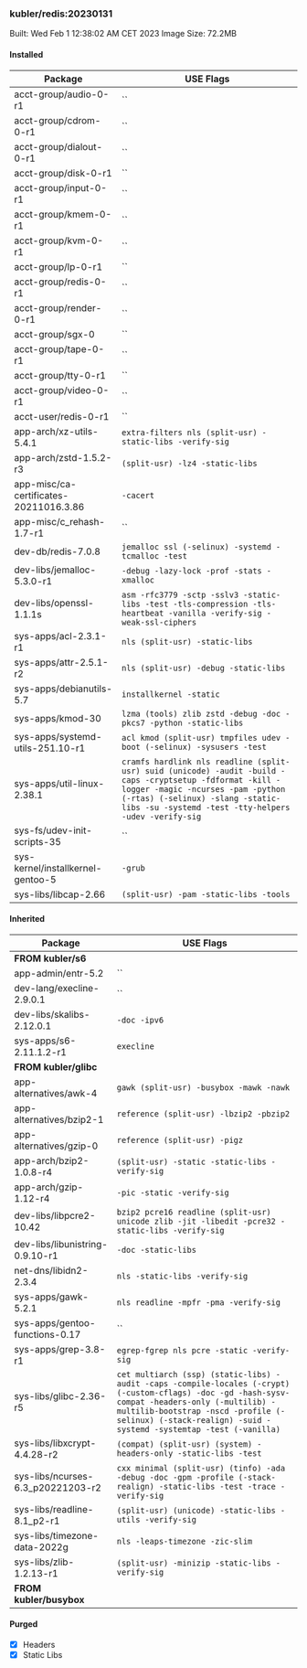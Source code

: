 ### kubler/redis:20230131

Built: Wed Feb  1 12:38:02 AM CET 2023
Image Size: 72.2MB

#### Installed
Package | USE Flags
--------|----------
acct-group/audio-0-r1 | ``
acct-group/cdrom-0-r1 | ``
acct-group/dialout-0-r1 | ``
acct-group/disk-0-r1 | ``
acct-group/input-0-r1 | ``
acct-group/kmem-0-r1 | ``
acct-group/kvm-0-r1 | ``
acct-group/lp-0-r1 | ``
acct-group/redis-0-r1 | ``
acct-group/render-0-r1 | ``
acct-group/sgx-0 | ``
acct-group/tape-0-r1 | ``
acct-group/tty-0-r1 | ``
acct-group/video-0-r1 | ``
acct-user/redis-0-r1 | ``
app-arch/xz-utils-5.4.1 | `extra-filters nls (split-usr) -static-libs -verify-sig`
app-arch/zstd-1.5.2-r3 | `(split-usr) -lz4 -static-libs`
app-misc/ca-certificates-20211016.3.86 | `-cacert`
app-misc/c_rehash-1.7-r1 | ``
dev-db/redis-7.0.8 | `jemalloc ssl (-selinux) -systemd -tcmalloc -test`
dev-libs/jemalloc-5.3.0-r1 | `-debug -lazy-lock -prof -stats -xmalloc`
dev-libs/openssl-1.1.1s | `asm -rfc3779 -sctp -sslv3 -static-libs -test -tls-compression -tls-heartbeat -vanilla -verify-sig -weak-ssl-ciphers`
sys-apps/acl-2.3.1-r1 | `nls (split-usr) -static-libs`
sys-apps/attr-2.5.1-r2 | `nls (split-usr) -debug -static-libs`
sys-apps/debianutils-5.7 | `installkernel -static`
sys-apps/kmod-30 | `lzma (tools) zlib zstd -debug -doc -pkcs7 -python -static-libs`
sys-apps/systemd-utils-251.10-r1 | `acl kmod (split-usr) tmpfiles udev -boot (-selinux) -sysusers -test`
sys-apps/util-linux-2.38.1 | `cramfs hardlink nls readline (split-usr) suid (unicode) -audit -build -caps -cryptsetup -fdformat -kill -logger -magic -ncurses -pam -python (-rtas) (-selinux) -slang -static-libs -su -systemd -test -tty-helpers -udev -verify-sig`
sys-fs/udev-init-scripts-35 | ``
sys-kernel/installkernel-gentoo-5 | `-grub`
sys-libs/libcap-2.66 | `(split-usr) -pam -static-libs -tools`
#### Inherited
Package | USE Flags
--------|----------
**FROM kubler/s6** |
app-admin/entr-5.2 | ``
dev-lang/execline-2.9.0.1 | ``
dev-libs/skalibs-2.12.0.1 | `-doc -ipv6`
sys-apps/s6-2.11.1.2-r1 | `execline`
**FROM kubler/glibc** |
app-alternatives/awk-4 | `gawk (split-usr) -busybox -mawk -nawk`
app-alternatives/bzip2-1 | `reference (split-usr) -lbzip2 -pbzip2`
app-alternatives/gzip-0 | `reference (split-usr) -pigz`
app-arch/bzip2-1.0.8-r4 | `(split-usr) -static -static-libs -verify-sig`
app-arch/gzip-1.12-r4 | `-pic -static -verify-sig`
dev-libs/libpcre2-10.42 | `bzip2 pcre16 readline (split-usr) unicode zlib -jit -libedit -pcre32 -static-libs -verify-sig`
dev-libs/libunistring-0.9.10-r1 | `-doc -static-libs`
net-dns/libidn2-2.3.4 | `nls -static-libs -verify-sig`
sys-apps/gawk-5.2.1 | `nls readline -mpfr -pma -verify-sig`
sys-apps/gentoo-functions-0.17 | ``
sys-apps/grep-3.8-r1 | `egrep-fgrep nls pcre -static -verify-sig`
sys-libs/glibc-2.36-r5 | `cet multiarch (ssp) (static-libs) -audit -caps -compile-locales (-crypt) (-custom-cflags) -doc -gd -hash-sysv-compat -headers-only (-multilib) -multilib-bootstrap -nscd -profile (-selinux) (-stack-realign) -suid -systemd -systemtap -test (-vanilla)`
sys-libs/libxcrypt-4.4.28-r2 | `(compat) (split-usr) (system) -headers-only -static-libs -test`
sys-libs/ncurses-6.3_p20221203-r2 | `cxx minimal (split-usr) (tinfo) -ada -debug -doc -gpm -profile (-stack-realign) -static-libs -test -trace -verify-sig`
sys-libs/readline-8.1_p2-r1 | `(split-usr) (unicode) -static-libs -utils -verify-sig`
sys-libs/timezone-data-2022g | `nls -leaps-timezone -zic-slim`
sys-libs/zlib-1.2.13-r1 | `(split-usr) -minizip -static-libs -verify-sig`
**FROM kubler/busybox** |
#### Purged
- [x] Headers
- [x] Static Libs
